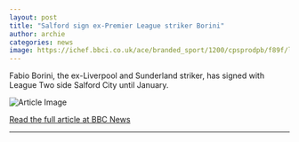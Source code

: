 ```yaml
---
layout: post
title: "Salford sign ex-Premier League striker Borini"
author: archie
categories: news
image: https://ichef.bbci.co.uk/ace/branded_sport/1200/cpsprodpb/f89f/live/b3f09af0-ab87-11f0-bcc1-4bb330842a95.jpg
---
```

Fabio Borini, the ex-Liverpool and Sunderland striker, has signed with League Two side Salford City until January.

![Article Image](https://ichef.bbci.co.uk/ace/branded_sport/1200/cpsprodpb/f89f/live/b3f09af0-ab87-11f0-bcc1-4bb330842a95.jpg)

[Read the full article at BBC News](https://www.bbc.com/sport/football/articles/cm2e733lgdvo?at_medium=RSS&at_campaign=rss)

---
